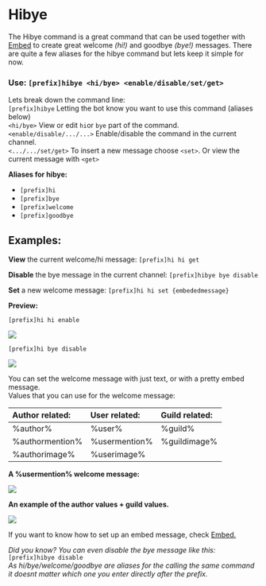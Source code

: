 # Hibye

The Hibye command is a great command that can be used together with [Embed](../utility/embed.md) to create great welcome _\(hi!\)_ and goodbye _\(bye!\)_ messages. There are quite a few aliases for the hibye command but lets keep it simple for now.

### Use: `[prefix]hibye <hi/bye> <enable/disable/set/get>`

Lets break down the command line:  
`[prefix]hibye` Letting the bot know you want to use this command \(aliases below\)  
`<hi/bye>` View or edit `hi`or `bye` part of the command.  
`<enable/disable/.../...>` Enable/disable the command in the current channel.  
`<.../.../set/get>` To insert a new message choose `<set>`. Or view the current message with `<get>`

**Aliases for hibye:**

* `[prefix]hi`
* `[prefix]bye`
* `[prefix]welcome`
* `[prefix]goodbye`

## Examples:

**View** the current welcome/hi message: `[prefix]hi hi get`

**Disable** the bye message in the current channel: `[prefix]hibye bye disable`

**Set** a new welcome message: `[prefix]hi hi set {embededmessage}`

**Preview:**

`[prefix]hi hi enable`

![](../../.gitbook/assets/hibye-welcomeenable.png)

`[prefix]hi bye disable`

![](../../.gitbook/assets/hibyegoodbyedisbale.png)

You can set the welcome message with just text, or with a pretty embed message.  
Values that you can use for the welcome message:

| Author related: | User related: | Guild related: |
| :--- | :--- | :--- |
| %author% | %user% | %guild% |
| %authormention% | %usermention% | %guildimage% |
| %authorimage% | %userimage% |  |

**A %usermention% welcome message:**

![](../../.gitbook/assets/usermentionvalue2.png)

**An example of the author values + guild values.**

![](../../.gitbook/assets/embedvalues.png)

If you want to know how to set up an embed message, check [Embed.](../utility/embed.md)

_Did you know? You can even disable the bye message like this:_ `[prefix]hibye disable`  
_As hi/bye/welcome/goodbye are aliases for the calling the same command it doesnt matter which one you enter directly after the prefix._

